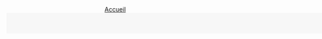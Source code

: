 <html lang="fr">
<head>
    <meta charset="UTF-8">
    <meta name="viewport" content="width=device-width, initial-scale">
    <title>Zone de Couleur</title>
    <style>
        .zone-couleur {
        width: 980px; /* Largeur de la zone de couleur */
        height: 48px; /* Hauteur de la zone de couleur */
        background-color: #F7F7F7; /* Couleur de fond de la zone */
        }
        Accueil {
            text-align: 500px 20px;
    </style>
<head>
    <header>
        <Accueil>
        <a href="#">    Accueil     </a>
<body>
    <div class="zone-couleur"></div>
</body>
